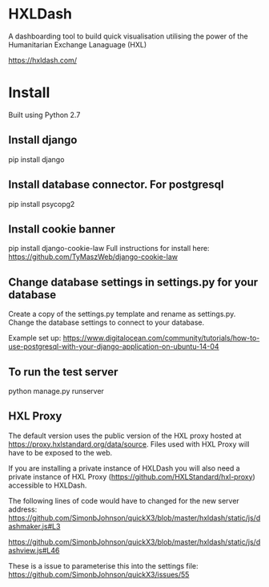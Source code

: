 # HXLDash
A dashboarding tool to build quick visualisation utilising the power of the Humanitarian Exchange Lanaguage (HXL)

https://hxldash.com/

# Install

Built using Python 2.7

## Install django

pip install django

## Install database connector. For postgresql

pip install psycopg2

## Install cookie banner

pip install django-cookie-law
Full instructions for install here:
https://github.com/TyMaszWeb/django-cookie-law

## Change database settings in settings.py for your database

Create a copy of the settings.py template and rename as settings.py.
Change the database settings to connect to your database.

Example set up: https://www.digitalocean.com/community/tutorials/how-to-use-postgresql-with-your-django-application-on-ubuntu-14-04

## To run the test server

python manage.py runserver

## HXL Proxy

The default version uses the public version of the HXL proxy hosted at https://proxy.hxlstandard.org/data/source. Files used with HXL Proxy will have to be exposed to the web.

If you are installing a private instance of HXLDash you will also need a private instance of HXL Proxy (https://github.com/HXLStandard/hxl-proxy) accessible to HXLDash.

The following lines of code would have to changed for the new server address:
https://github.com/SimonbJohnson/quickX3/blob/master/hxldash/static/js/dashmaker.js#L3

https://github.com/SimonbJohnson/quickX3/blob/master/hxldash/static/js/dashview.js#L46

These is a issue to parameterise this into the settings file:
https://github.com/SimonbJohnson/quickX3/issues/55
